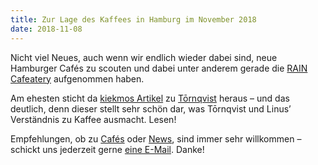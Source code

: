 ```yaml
---
title: Zur Lage des Kaffees in Hamburg im November 2018
date: 2018-11-08
---
```


Nicht viel Neues, auch wenn wir endlich wieder dabei sind, neue Hamburger Cafés zu scouten und dabei unter anderem gerade die [RAIN Cafeatery](/cafes/rain-cafeatery/) aufgenommen haben.

Am ehesten sticht da [kiekmos Artikel](https://kiekmo.hamburg/toernqvist-hier-gibts-tatsaechlich-kaffee-der-nach-kaffee-schmeckt-27307) zu [Tōrnqvist](/cafes/tornqvist/) heraus – und das deutlich, denn dieser stellt sehr schön dar, was Tōrnqvist und Linus’ Verständnis zu Kaffee ausmacht. Lesen!

Empfehlungen, ob zu [Cafés](/cafes/) oder [News](/schnack/), sind immer sehr willkommen – schickt uns jederzeit gerne [eine E-Mail](/kontakt/). Danke!
